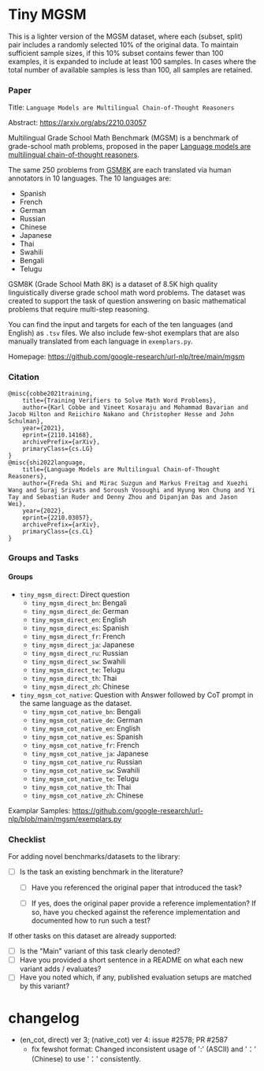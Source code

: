 # Tiny MGSM
This is a lighter version of the MGSM dataset, where each (subset, split) pair includes a randomly selected 10% of the original data. To maintain sufficient sample sizes, if this 10% subset contains fewer than 100 examples, it is expanded to include at least 100 samples. In cases where the total number of available samples is less than 100, all samples are retained. 

### Paper

Title: `Language Models are Multilingual Chain-of-Thought Reasoners`

Abstract: https://arxiv.org/abs/2210.03057

Multilingual Grade School Math Benchmark (MGSM) is a benchmark of grade-school math problems, proposed in the paper [Language models are multilingual chain-of-thought reasoners](http://arxiv.org/abs/2210.03057).

The same 250 problems from [GSM8K](https://arxiv.org/abs/2110.14168) are each translated via human annotators in 10 languages. The 10 languages are:
- Spanish
- French
- German
- Russian
- Chinese
- Japanese
- Thai
- Swahili
- Bengali
- Telugu

GSM8K (Grade School Math 8K) is a dataset of 8.5K high quality linguistically diverse grade school math word problems. The dataset was created to support the task of question answering on basic mathematical problems that require multi-step reasoning.

You can find the input and targets for each of the ten languages (and English) as `.tsv` files.
We also include few-shot exemplars that are also manually translated from each language in `exemplars.py`.

Homepage: https://github.com/google-research/url-nlp/tree/main/mgsm


### Citation

```
@misc{cobbe2021training,
    title={Training Verifiers to Solve Math Word Problems},
    author={Karl Cobbe and Vineet Kosaraju and Mohammad Bavarian and Jacob Hilton and Reiichiro Nakano and Christopher Hesse and John Schulman},
    year={2021},
    eprint={2110.14168},
    archivePrefix={arXiv},
    primaryClass={cs.LG}
}
@misc{shi2022language,
    title={Language Models are Multilingual Chain-of-Thought Reasoners},
    author={Freda Shi and Mirac Suzgun and Markus Freitag and Xuezhi Wang and Suraj Srivats and Soroush Vosoughi and Hyung Won Chung and Yi Tay and Sebastian Ruder and Denny Zhou and Dipanjan Das and Jason Wei},
    year={2022},
    eprint={2210.03057},
    archivePrefix={arXiv},
    primaryClass={cs.CL}
}
```

### Groups and Tasks

#### Groups

* `tiny_mgsm_direct`: Direct question
  * `tiny_mgsm_direct_bn`: Bengali
  * `tiny_mgsm_direct_de`: German
  * `tiny_mgsm_direct_en`: English
  * `tiny_mgsm_direct_es`: Spanish
  * `tiny_mgsm_direct_fr`: French
  * `tiny_mgsm_direct_ja`: Japanese
  * `tiny_mgsm_direct_ru`: Russian
  * `tiny_mgsm_direct_sw`: Swahili
  * `tiny_mgsm_direct_te`: Telugu
  * `tiny_mgsm_direct_th`: Thai
  * `tiny_mgsm_direct_zh`: Chinese
* `tiny_mgsm_cot_native`: Question with Answer followed by CoT prompt in the same language as the dataset.
  * `tiny_mgsm_cot_native_bn`: Bengali
  * `tiny_mgsm_cot_native_de`: German
  * `tiny_mgsm_cot_native_en`: English
  * `tiny_mgsm_cot_native_es`: Spanish
  * `tiny_mgsm_cot_native_fr`: French
  * `tiny_mgsm_cot_native_ja`: Japanese
  * `tiny_mgsm_cot_native_ru`: Russian
  * `tiny_mgsm_cot_native_sw`: Swahili
  * `tiny_mgsm_cot_native_te`: Telugu
  * `tiny_mgsm_cot_native_th`: Thai
  * `tiny_mgsm_cot_native_zh`: Chinese

Examplar Samples: https://github.com/google-research/url-nlp/blob/main/mgsm/exemplars.py

### Checklist

For adding novel benchmarks/datasets to the library:
* [ ] Is the task an existing benchmark in the literature?
  * [ ] Have you referenced the original paper that introduced the task?
  * [ ] If yes, does the original paper provide a reference implementation? If so, have you checked against the reference implementation and documented how to run such a test?


If other tasks on this dataset are already supported:
* [ ] Is the "Main" variant of this task clearly denoted?
* [ ] Have you provided a short sentence in a README on what each new variant adds / evaluates?
* [ ] Have you noted which, if any, published evaluation setups are matched by this variant?

# changelog
- (en_cot, direct) ver 3; (native_cot) ver 4: issue #2578; PR #2587
  - fix fewshot format: Changed inconsistent usage of ':' (ASCII) and '：' (Chinese) to use '：' consistently.
